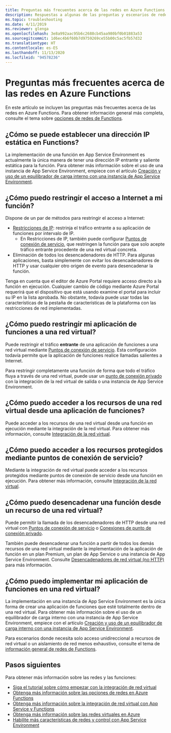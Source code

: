 ```yaml
---
title: Preguntas más frecuentes acerca de las redes en Azure Functions
description: Respuestas a algunas de las preguntas y escenarios de redes con Azure Functions más comunes.
ms.topic: troubleshooting
ms.date: 4/11/2019
ms.reviewer: glenga
ms.openlocfilehash: 3e8a992aac95b6c2688cb45aa980bf0b01883a53
ms.sourcegitcommit: 1d6ec4b6f60b7d9759269ce55b00c5ac5fb57d32
ms.translationtype: HT
ms.contentlocale: es-ES
ms.lasthandoff: 11/13/2020
ms.locfileid: "94578236"
---
```

# <a name="frequently-asked-questions-about-networking-in-azure-functions"></a>Preguntas más frecuentes acerca de las redes en Azure Functions

En este artículo se incluyen las preguntas más frecuentes acerca de las redes en Azure Functions. Para obtener información general más completa, consulte el tema sobre [opciones de redes de Functions](functions-networking-options.md).

## <a name="how-do-i-set-a-static-ip-in-functions"></a>¿Cómo se puede establecer una dirección IP estática en Functions?

La implementación de una función en App Service Environment es actualmente la única manera de tener una dirección IP entrante y saliente estática para la función. Para obtener más información sobre el uso de una instancia de App Service Environment, empiece con el artículo [Creación y uso de un equilibrador de carga interno con una instancia de App Service Environment](../app-service/environment/create-ilb-ase.md).

## <a name="how-do-i-restrict-internet-access-to-my-function"></a>¿Cómo puedo restringir el acceso a Internet a mi función?

Dispone de un par de métodos para restringir el acceso a Internet:

* [Restricciones de IP](../app-service/app-service-ip-restrictions.md): restrinja el tráfico entrante a su aplicación de funciones por intervalo de IP.
    * En Restricciones de IP, también puede configurar [Puntos de conexión de servicio](../virtual-network/virtual-network-service-endpoints-overview.md), que restringen la función para que solo acepte tráfico entrante procedente de una red virtual concreta.
* Eliminación de todos los desencadenadores de HTTP. Para algunas aplicaciones, basta simplemente con evitar los desencadenadores de HTTP y usar cualquier otro origen de evento para desencadenar la función.

Tenga en cuenta que el editor de Azure Portal requiere acceso directo a la función en ejecución. Cualquier cambio de código mediante Azure Portal requerirá que el dispositivo que está usando examine el portal para incluir su IP en la lista aprobada. No obstante, todavía puede usar todas las características de la pestaña de características de la plataforma con las restricciones de red implementadas.

## <a name="how-do-i-restrict-my-function-app-to-a-virtual-network"></a>¿Cómo puedo restringir mi aplicación de funciones a una red virtual?

Puede restringir el tráfico **entrante** de una aplicación de funciones a una red virtual mediante [Puntos de conexión de servicio](./functions-networking-options.md#use-service-endpoints). Esta configuración todavía permite que la aplicación de funciones realice llamadas salientes a Internet.

Para restringir completamente una función de forma que todo el tráfico fluya a través de una red virtual, puede usar un [punto de conexión privado](./functions-networking-options.md#private-endpoint-connections) con la integración de la red virtual de salida o una instancia de App Service Environment.

## <a name="how-can-i-access-resources-in-a-virtual-network-from-a-function-app"></a>¿Cómo puedo acceder a los recursos de una red virtual desde una aplicación de funciones?

Puede acceder a los recursos de una red virtual desde una función en ejecución mediante la integración de la red virtual. Para obtener más información, consulte [Integración de la red virtual](functions-networking-options.md#virtual-network-integration).

## <a name="how-do-i-access-resources-protected-by-service-endpoints"></a>¿Cómo puedo acceder a los recursos protegidos mediante puntos de conexión de servicio?

Mediante la integración de red virtual puede acceder a los recursos protegidos mediante puntos de conexión de servicio desde una función en ejecución. Para obtener más información, consulte [Integración de la red virtual](functions-networking-options.md#virtual-network-integration).

## <a name="how-can-i-trigger-a-function-from-a-resource-in-a-virtual-network"></a>¿Cómo puedo desencadenar una función desde un recurso de una red virtual?

Puede permitir la llamada de los desencadenadores de HTTP desde una red virtual con [Puntos de conexión de servicio](./functions-networking-options.md#use-service-endpoints) o [Conexiones de punto de conexión privado](./functions-networking-options.md#private-endpoint-connections). 

También puede desencadenar una función a partir de todos los demás recursos de una red virtual mediante la implementación de la aplicación de función en un plan Premium, un plan de App Service o una instancia de App Service Environment. Consulte [Desencadenadores de red virtual (no HTTP)](./functions-networking-options.md#virtual-network-triggers-non-http) para más información.

## <a name="how-can-i-deploy-my-function-app-in-a-virtual-network"></a>¿Cómo puedo implementar mi aplicación de funciones en una red virtual?

La implementación en una instancia de App Service Environment es la única forma de crear una aplicación de funciones que esté totalmente dentro de una red virtual. Para obtener más información sobre el uso de un equilibrador de carga interno con una instancia de App Service Environment, empiece con el artículo [Creación y uso de un equilibrador de carga interno con una instancia de App Service Environment](../app-service/environment/create-ilb-ase.md).

Para escenarios donde necesita solo acceso unidireccional a recursos de red virtual o un aislamiento de red menos exhaustivo, consulte el tema de [información general de redes de Functions](functions-networking-options.md).

## <a name="next-steps"></a>Pasos siguientes

Para obtener más información sobre las redes y las funciones: 

* [Siga el tutorial sobre cómo empezar con la integración de red virtual](./functions-create-vnet.md)
* [Obtenga más información sobre las opciones de redes en Azure Functions](./functions-networking-options.md)
* [Obtenga más información sobre la integración de red virtual con App Service y Functions](../app-service/web-sites-integrate-with-vnet.md)
* [Obtenga más información sobre las redes virtuales en Azure](../virtual-network/virtual-networks-overview.md)
* [Habilite más características de redes y control con App Service Environment](../app-service/environment/intro.md)
